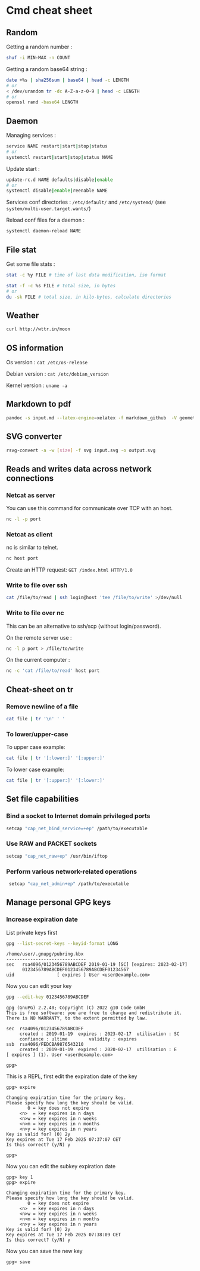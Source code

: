 # Cmd cheat sheet

## Random

Getting a random number :

```sh
shuf -i MIN-MAX -n COUNT
```

Getting a random base64 string :

```sh
date +%s | sha256sum | base64 | head -c LENGTH
# or
< /dev/urandom tr -dc A-Z-a-z-0-9 | head -c LENGTH
# or
openssl rand -base64 LENGTH
```

## Daemon

Managing services :

```sh
service NAME restart|start|stop|status
# or
systemctl restart|start|stop|status NAME
```

Update start :

```sh
update-rc.d NAME defaults|disable|enable
# or
systemctl disable|enable|reenable NAME
```

Services conf directories :
`/etc/default/` and `/etc/systemd/` (see `system/multi-user.target.wants/`)

Reload conf files for a daemon :

```sh
systemctl daemon-reload NAME
```

## File stat

Get some file stats :

```sh
stat -c %y FILE # time of last data modification, iso format

stat -f -c %s FILE # total size, in bytes
# or
du -sk FILE # total size, in kilo-bytes, calculate directories
```

## Weather

```sh
curl http://wttr.in/moon
```

## OS information

Os version : `cat /etc/os-release`

Debian version : `cat /etc/debian_version`

Kernel version : `uname -a`

## Markdown to pdf

```sh
pandoc -s input.md --latex-engine=xelatex -f markdown_github  -V geometry:margin=1in -o output.pdf
```

## SVG converter

```sh
rsvg-convert -a -w [size] -f svg input.svg -o output.svg
```

## Reads and writes data across network connections

### Netcat as server

You can use this command for communicate over TCP with an host.

```sh
nc -l -p port
```

### Netcat as client

nc is similar to telnet.

```sh
nc host port
```

Create an HTTP request: `GET /index.html HTTP/1.0`

### Write to file over ssh

```sh
cat /file/to/read | ssh login@host 'tee /file/to/write' >/dev/null
```

### Write to file over nc

This can be an alternative to ssh/scp (without login/password).

On the remote server use :

```sh
nc -l p port > /file/to/write
```

On the current computer :

```sh
nc -c 'cat /file/to/read' host port
```

## Cheat-sheet on tr

### Remove newline of a file

```sh
cat file | tr '\n' ' '
```

### To lower/upper-case

To upper case example:

```sh
cat file | tr '[:lower:]' '[:upper:]'
```

To lower case example:

```sh
cat file | tr '[:upper:]' '[:lower:]'
```

## Set file capabilities

### Bind a socket to Internet domain privileged ports

```sh
setcap "cap_net_bind_service=+ep" /path/to/executable
```

### Use RAW and PACKET sockets

```sh
setcap "cap_net_raw+ep" /usr/bin/iftop
```

### Perform various network-related operations

```sh
 setcap "cap_net_admin+ep" /path/to/executable
```

## Manage personal GPG keys

### Increase expiration date

List private keys first

```sh
gpg --list-secret-keys --keyid-format LONG
```
```
/home/user/.gnupg/pubring.kbx
------------------------------
sec   rsa4096/0123456789ABCDEF 2019-01-19 [SC] [expires: 2023-02-17]
      0123456789ABCDEF0123456789ABCDEF01234567
uid                [ expires ] User <user@example.com>
```

Now you can edit your key
```sh
gpg --edit-key 0123456789ABCDEF
```
```
gpg (GnuPG) 2.2.40; Copyright (C) 2022 g10 Code GmbH
This is free software: you are free to change and redistribute it.
There is NO WARRANTY, to the extent permitted by law.

sec  rsa4096/0123456789ABCDEF
     created : 2019-01-19  expires : 2023-02-17  utilisation : SC  
     confiance : ultime        validity : expires
ssb  rsa4096/FEDCBA9876543210
     created : 2019-01-19  expired : 2020-02-17  utilisation : E   
[ expires ] (1). User <user@example.com>

gpg>
```

This is a REPL, first edit the expiration date of the key
```text
gpg> expire
 
Changing expiration time for the primary key.
Please specify how long the key should be valid.
        0 = key does not expire
     <n>  = key expires in n days
     <n>w = key expires in n weeks
     <n>m = key expires in n months
     <n>y = key expires in n years
Key is valid for? (0) 2y
Key expires at Tue 17 Feb 2025 07:37:07 CET
Is this correct? (y/N) y

gpg>
```

Now you can edit the subkey expiration date
```
gpg> key 1
gpg> expire
 
Changing expiration time for the primary key.
Please specify how long the key should be valid.
        0 = key does not expire
     <n>  = key expires in n days
     <n>w = key expires in n weeks
     <n>m = key expires in n months
     <n>y = key expires in n years
Key is valid for? (0) 2y
Key expires at Tue 17 Feb 2025 07:38:09 CET
Is this correct? (y/N) y
```

Now you can save the new key

```
gpg> save
```
